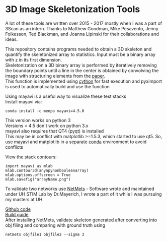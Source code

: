 # 3D Image Skeletonization Tools

A lot of these tools are written over 2015 - 2017 mostly when I was a part of 3Scan as an intern. Thanks to Matthew Goodman, Mike Pesavento, Jenny Folkesson, Ted Blackman, and Joanna Lipinski for their collaborations and ideas.

This repository contains programs needed to obtain a 3D skeleton and quantify the skeletonized array to statistics.
Input must be a binary array with z in its first dimension.  
Skeletonization on a 3D binary array is performed by iteratively removing the boundary points until a line in the center is obtained by convolving the image with structuring elements from the [paper](https://drive.google.com/file/d/1kCEmfOx1mwoyggAfkYOsyRhOywfkiIU1/view?usp=sharing).  
This function is implemented using [cython](http://docs.cython.org/src/reference/compilation.html) for fast execution and pyximport is used to automatically build and use the function

Using mayavi is a useful way to visualize these test stacks  
Install mayavi via:  

```conda install -c menpo mayavi=4.5.0```

This version works on python 3  
Versions < 4.5 don't work on python 3.x  
mayavi also requires that QT4 (pyqt) is installed  
This may be in conflict with matplotlib >=1.5.3, which started to use qt5. So, use mayavi and matplotlib in a separate [conda](https://www.digitalocean.com/community/tutorials/how-to-install-the-anaconda-python-distribution-on-ubuntu-16-04) environment to avoid conflicts

View the stack contours:

```import mayavi as mlab```  
```mlab.contour3d(anynpynonbooleanarray)```  
```mlab.options.offscreen = True```  
```mlab.savefig("arrayName.png")```  

To validate two networks use [NetMets](http://stim.ee.uh.edu/resources/software/netmets/) - Software wrote and maintained under UH STIM Lab by Dr.Mayerich, I wrote a part of it while I was pursuing my masters at UH.

[Github code](https://git.stim.ee.uh.edu/segmentation/netmets)  
[Build guide](http://stim.ee.uh.edu/education/software-build-guide/)  
After installing NetMets, validate skeleton generated after converting into obj filing and comparing with ground truth using

```netmets objfile1 objfile2 --sigma 3```